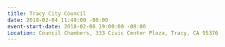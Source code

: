 ```yaml
---
title: Tracy City Council
date: 2018-02-04 11:40:00 -08:00
event-start-date: 2018-02-06 19:00:00 -08:00
Location: Council Chambers, 333 Civic Center Plaza, Tracy, CA 95376
---
```


